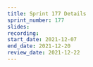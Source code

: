 ```yaml
---
title: Sprint 177 Details
sprint_number: 177
slides:
recording:
start_date: 2021-12-07
end_date: 2021-12-20
review_date: 2021-12-22
---
```

